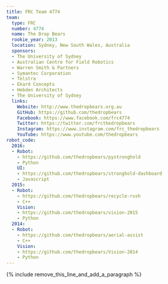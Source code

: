 ```yaml
---
title: FRC Team 4774
team:
  type: FRC
  number: 4774
  name: The Drop Bears
  rookie_year: 2013
  location: Sydney, New South Wales, Australia
  sponsors:
  - The University of Sydney
  - Australian Centre for Field Robotics
  - Warren Smith & Partners
  - Symantec Corporation
  - Telstra
  - Ekard Concepts
  - Hebden Architects
  - The University of Sydney
  links:
    Website: http://www.thedropbears.org.au
    GitHub: https://github.com/thedropbears
    Facebook: https://www.facebook.com/frc4774
    Twitter: https://twitter.com/frcthedropbears
    Instagram: https://www.instagram.com/frc_thedropbears
    YouTube: https://www.youtube.com/thedropbears
robot_code:
  2016:
  - Robot:
    - https://github.com/thedropbears/pystronghold
    - Python
    UI:
    - https://github.com/thedropbears/stronghold-dashboard
    - Javascript
  2015:
  - Robot:
    - https://github.com/thedropbears/recycle-rush
    - C++
    Vision:
    - https://github.com/thedropbears/vision-2015
    - Python
  2014:
  - Robot:
    - https://github.com/thedropbears/aerial-assist
    - C++
    Vision:
    - https://github.com/thedropbears/Vision-2014
    - Python
---
```


{% include remove_this_line_and_add_a_paragraph %}